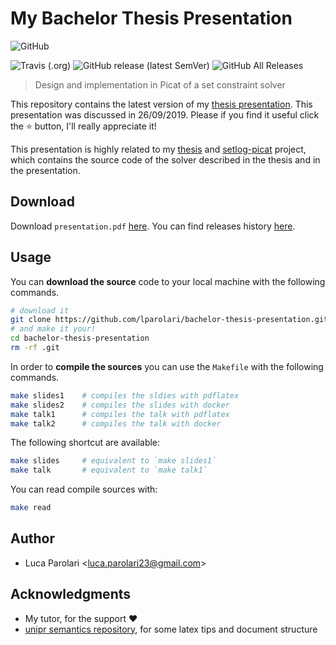 # My Bachelor Thesis Presentation

![GitHub](https://img.shields.io/github/license/lparolari/bachelor-thesis-presentation)

![Travis (.org)](https://img.shields.io/travis/lparolari/bachelor-thesis-presentation) ![GitHub release (latest SemVer)](https://img.shields.io/github/v/release/lparolari/bachelor-thesis-presentation?sort=semver) ![GitHub All Releases](https://img.shields.io/github/downloads/lparolari/bachelor-thesis-presentation/total)

> Design and implementation in Picat of a set constraint solver

This repository contains the latest version of my [thesis presentation](https://github.com/lparolari/bachelor-thesis-presentation/releases/latest).
This presentation was discussed in 26/09/2019. Please if you find
it useful click the :star: button, I'll really appreciate it!

This presentation is highly related to my
[thesis](https://github.com/lparolari/bachelor-thesis) and
[setlog-picat](https://github.com/lparolari/setlog-picat) project,
which contains the source code of the solver described in the thesis
and in the presentation.

## Download

Download `presentation.pdf`
[here](https://github.com/lparolari/bachelor-thesis-presentation/releases/latest).
You can find releases history
[here](https://github.com/lparolari/bachelor-thesis-presentation/releases).

## Usage

You can **download the source** code to your local machine with the
following commands.
```bash
# download it
git clone https://github.com/lparolari/bachelor-thesis-presentation.git
# and make it your!
cd bachelor-thesis-presentation
rm -rf .git
```

In order to **compile the sources** you can use the `Makefile` with
the following commands.
```bash
make slides1    # compiles the sldies with pdflatex
make slides2    # compiles the slides with docker
make talk1      # compiles the talk with pdflatex
make talk2      # compiles the talk with docker
```

The following shortcut are available:
```bash
make slides     # equivalent to `make slides1` 
make talk       # equivalent to `make talk1`
```

You can read compile sources with:
```bash
make read
```

## Author
- Luca Parolari <<luca.parolari23@gmail.com>>

## Acknowledgments

- My tutor, for the support :heart:
- [unipr semantics repository](https://github.com/UNIPR-Semantica-2016-2017/Appunti),
  for some latex tips and document structure

